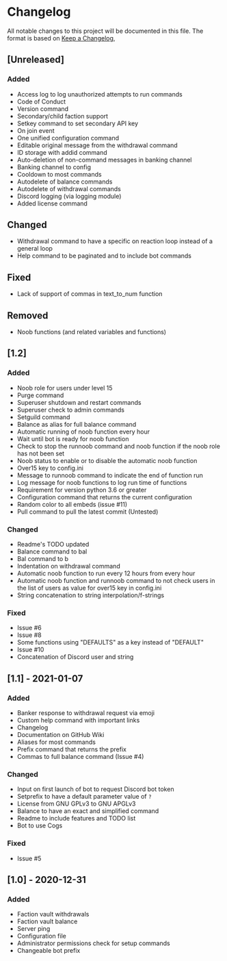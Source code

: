# Changelog
All notable changes to this project will be documented in this file.
The format is based on [Keep a Changelog](https://keepachangelog.com/en/1.0.0/),

## [Unreleased]
### Added
 - Access log to log unauthorized attempts to run commands
 - Code of Conduct
 - Version command
 - Secondary/child faction support
 - Setkey command to set secondary API key
 - On join event
 - One unified configuration command
 - Editable original message from the withdrawal command
 - ID storage with addid command
 - Auto-deletion of non-command messages in banking channel
 - Banking channel to config
 - Cooldown to most commands
 - Autodelete of balance commands
 - Autodelete of withdrawal commands
 - Discord logging (via logging module)
 - Added license command

## Changed
- Withdrawal command to have a specific on reaction loop instead of a general loop
- Help command to be paginated and to include bot commands

## Fixed
 - Lack of support of commas in text_to_num function

## Removed
 - Noob functions (and related variables and functions)

## [1.2]
### Added
 - Noob role for users under level 15
 - Purge command
 - Superuser shutdown and restart commands
 - Superuser check to admin commands
 - Setguild command
 - Balance as alias for full balance command
 - Automatic running of noob function every hour
 - Wait until bot is ready for noob function
 - Check to stop the runnoob command and noob function if the noob role has not been set
 - Noob status to enable or to disable the automatic noob function
 - Over15 key to config.ini
 - Message to runnoob command to indicate the end of function run
 - Log message for noob functions to log run time of functions
 - Requirement for version python 3.6 or greater
 - Configuration command that returns the current configuration
 - Random color to all embeds (issue #11)
 - Pull command to pull the latest commit (Untested)
### Changed
 - Readme's TODO updated
 - Balance command to bal
 - Bal command to b
 - Indentation on withdrawal command 
 - Automatic noob function to run every 12 hours from every hour
 - Automatic noob function and runnoob command to not check users in the list of users as value for over15 key in config.ini
 - String concatenation to string interpolation/f-strings
### Fixed
 - Issue #6
 - Issue #8
 - Some functions using "DEFAULTS" as a key instead of "DEFAULT"
 - Issue #10
 - Concatenation of Discord user and string

## [1.1] - 2021-01-07
### Added
 - Banker response to withdrawal request via emoji
 - Custom help command with important links
 - Changelog
 - Documentation on GitHub Wiki
 - Aliases for most commands
 - Prefix command that returns the prefix
 - Commas to full balance command (Issue #4)
### Changed
 - Input on first launch of bot to request Discord bot token
 - Setprefix to have a default parameter value of `?`
 - License from GNU GPLv3 to GNU APGLv3
 - Balance to have an exact and simplified command
 - Readme to include features and TODO list
 - Bot to use Cogs
### Fixed
 - Issue #5

## [1.0] - 2020-12-31
### Added
 - Faction vault withdrawals
 - Faction vault balance
 - Server ping
 - Configuration file
 - Administrator permissions check for setup commands
 - Changeable bot prefix
